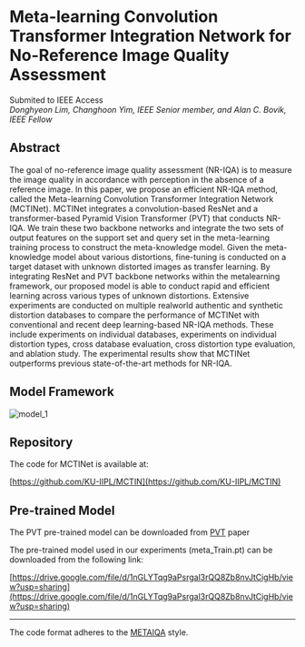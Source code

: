 # Meta-learning Convolution Transformer Integration Network for No-Reference Image Quality Assessment
Submited to IEEE Access  
*Donghyeon Lim, Changhoon Yim, IEEE Senior member, and Alan C. Bovik, IEEE Fellow*
## Abstract

The goal of no-reference image quality assessment
(NR-IQA) is to measure the image quality in accordance
with perception in the absence of a reference image. In this
paper, we propose an efficient NR-IQA method, called the
Meta-learning Convolution Transformer Integration Network
(MCTINet). MCTINet integrates a convolution-based ResNet and
a transformer-based Pyramid Vision Transformer (PVT) that
conducts NR-IQA. We train these two backbone networks and
integrate the two sets of output features on the support set and
query set in the meta-learning training process to construct
the meta-knowledge model. Given the meta-knowledge model
about various distortions, fine-tuning is conducted on a target
dataset with unknown distorted images as transfer learning. By
integrating ResNet and PVT backbone networks within the metalearning framework, our proposed model is able to conduct rapid
and efficient learning across various types of unknown distortions. Extensive experiments are conducted on multiple realworld authentic and synthetic distortion databases to compare
the performance of MCTINet with conventional and recent deep
learning-based NR-IQA methods. These include experiments on
individual databases, experiments on individual distortion types,
cross database evaluation, cross distortion type evaluation, and
ablation study. The experimental results show that MCTINet outperforms previous state-of-the-art methods for NR-IQA.

## Model Framework
![model_1](https://github.com/user-attachments/assets/efdd511f-7eac-4f2b-9f75-9f916a4cfe6e)

## Repository

The code for MCTINet is available at:

[https://github.com/KU-IIPL/MCTIN](https://github.com/KU-IIPL/MCTIN)

## Pre-trained Model
The PVT pre-trained model can be downloaded from [PVT](https://github.com/whai362/PVT) paper

The pre-trained model used in our experiments (meta_Train.pt) can be downloaded from the following link:

[https://drive.google.com/file/d/1nGLYTqg9aPsrgal3rQQ8Zb8nvJtCigHb/view?usp=sharing](https://drive.google.com/file/d/1nGLYTqg9aPsrgal3rQQ8Zb8nvJtCigHb/view?usp=sharing)

---


The code format adheres to the [METAIQA](https://github.com/zhuhancheng/MetaIQA) style.

